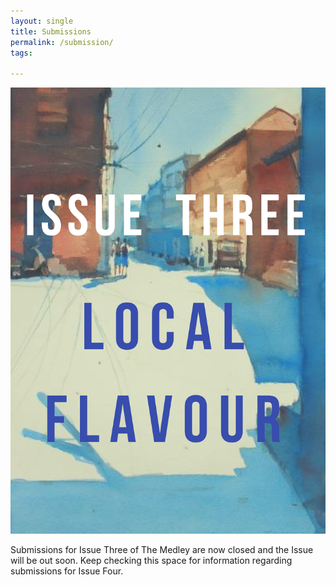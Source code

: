 ```yaml
---
layout: single
title: Submissions
permalink: /submission/
tags:

---
```


<img src="/assets/img/20190228_201140_0003.png">


Submissions for Issue Three of The Medley are now closed and the Issue will be out soon. Keep checking this space for information regarding submissions for Issue Four.
